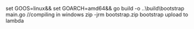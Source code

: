  set GOOS=linux&& set GOARCH=amd64&& go build -o ..\build\bootstrap main.go  //compiling in windows
 zip -jrm bootstrap.zip bootstrap
 upload to lambda



 
